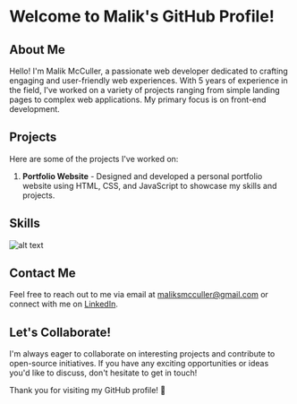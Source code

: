 # Welcome to Malik's GitHub Profile!

## About Me
Hello! I'm Malik McCuller, a passionate web developer dedicated to crafting engaging and user-friendly web experiences. With 5 years of experience in the field, I've worked on a variety of projects ranging from simple landing pages to complex web applications. My primary focus is on front-end development.


## Projects
Here are some of the projects I've worked on:

1. **Portfolio Website** - Designed and developed a personal portfolio website using HTML, CSS, and JavaScript to showcase my skills and projects.

## Skills
![alt text](http://url/to/https://www.google.com/url?sa=i&url=https%3A%2F%2Fcommons.wikimedia.org%2Fwiki%2FFile%3AJavaScript-logo.png&psig=AOvVaw3lxMQSkBbM1xJz74Kak6b0&ust=1713205882807000&source=images&cd=vfe&opi=89978449&ved=0CBIQjRxqFwoTCJiy-YKswoUDFQAAAAAdAAAAABAJ)

## Contact Me
Feel free to reach out to me via email at [maliksmcculler@gmail.com](mailto:maliksmmcculler) or connect with me on [LinkedIn](https://www.linkedin.com/in/malik-mcculler).

## Let's Collaborate!
I'm always eager to collaborate on interesting projects and contribute to open-source initiatives. If you have any exciting opportunities or ideas you'd like to discuss, don't hesitate to get in touch!

Thank you for visiting my GitHub profile! 🚀
